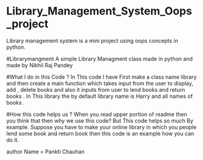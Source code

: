 # Library_Management_System_Oops_project
Library management system is a mini project using oops concepts in python.

#Librarymangment
A simple Library Managment class made in python and made by Nikhil Raj Pandey

#What I do in this Code ?
In This code I have First make a class name library and then create a main function which takes input from the user to display, add , delete books and also it inputs from user to lend books and return books .
In This library the by default library name is Harry and all names of books .

#How this code helps us ?
When you read upper portion of readme then you think that then why we use this code? But This code helps so much By example.
Suppose you have to make your online library in which you people lend some book and return book then this code is an example how you can do it.

author
Name = Pankti Chauhan

